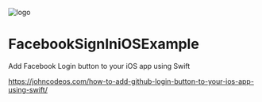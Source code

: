 ![logo](https://i.imgur.com/Dv73hCk.png)
# FacebookSignIniOSExample
Add Facebook Login button to your iOS app using Swift

https://johncodeos.com/how-to-add-github-login-button-to-your-ios-app-using-swift/
